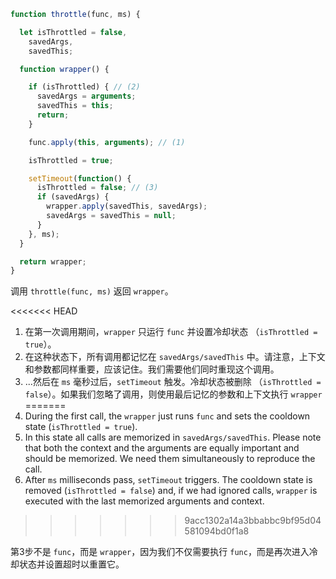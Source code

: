 ```js demo
function throttle(func, ms) {

  let isThrottled = false,
    savedArgs,
    savedThis;

  function wrapper() {

    if (isThrottled) { // (2)
      savedArgs = arguments;
      savedThis = this;
      return;
    }

    func.apply(this, arguments); // (1)

    isThrottled = true;

    setTimeout(function() {
      isThrottled = false; // (3)
      if (savedArgs) {
        wrapper.apply(savedThis, savedArgs);
        savedArgs = savedThis = null;
      }
    }, ms);
  }

  return wrapper;
}
```

调用 `throttle(func, ms)` 返回 `wrapper`。

<<<<<<< HEAD
1. 在第一次调用期间，`wrapper` 只运行 `func` 并设置冷却状态 （`isThrottled = true`）。
2. 在这种状态下，所有调用都记忆在  `savedArgs/savedThis` 中。请注意，上下文和参数都同样重要，应该记住。我们需要他们同时重现这个调用。
3. ...然后在 `ms` 毫秒过后，`setTimeout` 触发。冷却状态被删除 （`isThrottled = false`）。如果我们忽略了调用，则使用最后记忆的参数和上下文执行 `wrapper`
=======
1. During the first call, the `wrapper` just runs `func` and sets the cooldown state (`isThrottled = true`).
2. In this state all calls are memorized in `savedArgs/savedThis`. Please note that both the context and the arguments are equally important and should be memorized. We need them simultaneously to reproduce the call.
3. After `ms` milliseconds pass, `setTimeout` triggers. The cooldown state is removed (`isThrottled = false`) and, if we had ignored calls, `wrapper` is executed with the last memorized arguments and context.
>>>>>>> 9acc1302a14a3bbabbc9bf95d04581094bd0f1a8

第3步不是 `func`，而是 `wrapper`，因为我们不仅需要执行 `func`，而是再次进入冷却状态并设置超时以重置它。
